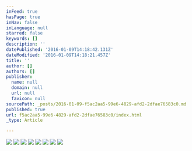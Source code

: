 ```yaml
---
inFeed: true
hasPage: true
inNav: false
inLanguage: null
starred: false
keywords: []
description: ''
datePublished: '2016-01-09T14:18:42.131Z'
dateModified: '2016-01-09T14:18:21.457Z'
title: ''
author: []
authors: []
publisher:
  name: null
  domain: null
  url: null
  favicon: null
sourcePath: _posts/2016-01-09-f5ac2aa5-99e6-4829-afd2-2dfae76583c0.md
published: true
url: f5ac2aa5-99e6-4829-afd2-2dfae76583c0/index.html
_type: Article

---
```

![](https://the-grid-user-content.s3-us-west-2.amazonaws.com/719670c2-dcd3-44c4-abac-3440c7dba702.JPG)
![](https://the-grid-user-content.s3-us-west-2.amazonaws.com/57537cb9-093a-4be3-8afa-ad73a23e9105.JPG)
![](https://the-grid-user-content.s3-us-west-2.amazonaws.com/7a1c5107-2808-4bc7-b50e-7241ab831509.JPG)
![](https://the-grid-user-content.s3-us-west-2.amazonaws.com/40cdf293-8d09-4aee-a46f-bce530ae7d90.JPG)
![](https://the-grid-user-content.s3-us-west-2.amazonaws.com/f34a6cc5-3d14-4e92-822d-bf1cb1785386.JPG)
![](https://the-grid-user-content.s3-us-west-2.amazonaws.com/436ab077-86f3-45ad-b146-ea564b688858.JPG)
![](https://the-grid-user-content.s3-us-west-2.amazonaws.com/051bd34f-a8e0-41fe-b887-1b6029b04140.JPG)
![](https://the-grid-user-content.s3-us-west-2.amazonaws.com/0123264e-2911-4b78-a2ab-6b492c2dcaf2.JPG)